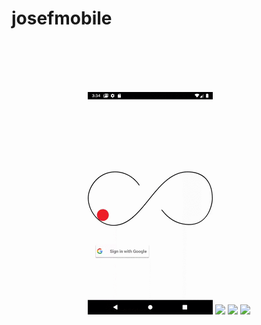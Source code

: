 # josefmobile
<br />
<br />
<br />
<br />
<p align="center">
<img src="https://github.com/josefdeutsch/josefmobile/blob/v2.5.1/app/src/main/res/img/login.gif" width="200"/>
<img src="https://github.com/josefdeutsch/josef/blob/master/app/src/main/res/img/updown.gif" width="200"/>
<img src="https://github.com/josefdeutsch/josef/blob/master/app/src/main/res/img/rightleft.gif" width="200"/>
<img src="https://github.com/josefdeutsch/josef/blob/master/app/src/main/res/img/confirmselect.gif" width="200"/>
</p>

<br />
<br />
<br />
<br />
